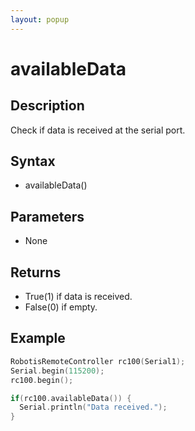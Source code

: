 ```yaml
---
layout: popup
---
```


# availableData

## Description

Check if data is received at the serial port.

## Syntax

- availableData()

## Parameters

- None

## Returns

- True(1) if data is received.
- False(0) if empty.

## Example

```c++
RobotisRemoteController rc100(Serial1);
Serial.begin(115200);
rc100.begin();

if(rc100.availableData()) {
  Serial.println("Data received.");
}
```
